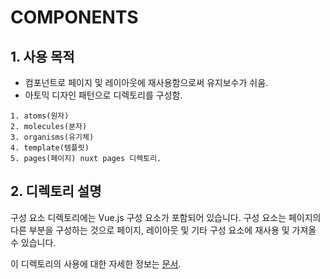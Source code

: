 # COMPONENTS


## 1. 사용 목적
- 컴포넌트로 페이지 및 레이아웃에 재사용함으로써 유지보수가 쉬움.
- 아토믹 디자인 패턴으로 디렉토리를 구성함.
```
1. atoms(원자)
2. molecules(분자)
3. organisms(유기체)
4. template(템플릿)
5. pages(페이지) nuxt pages 디렉토리.
``` 


## 2. 디렉토리 설명
구성 요소 디렉토리에는 Vue.js 구성 요소가 포함되어 있습니다. 구성 요소는 페이지의 다른 부분을 구성하는 것으로 페이지, 레이아웃 및 기타 구성 요소에 재사용 및 가져올 수 있습니다.

이 디렉토리의 사용에 대한 자세한 정보는 [문서](https://nuxtjs.org/guide/assets#webpacked).